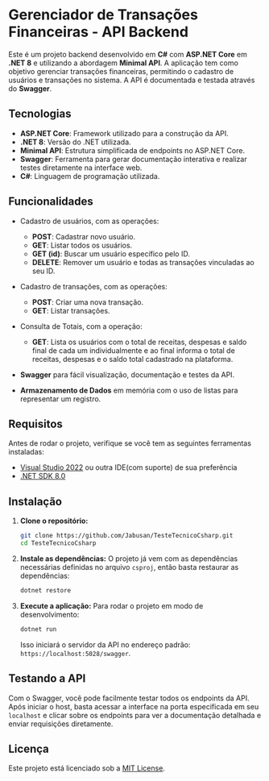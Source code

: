 # Gerenciador de Transações Financeiras - API Backend

Este é um projeto backend desenvolvido em **C#** com **ASP.NET Core** em **.NET 8** e utilizando a abordagem **Minimal API**. A aplicação tem como objetivo gerenciar transações financeiras, permitindo o cadastro de usuários e transações no sistema. A API é documentada e testada através do **Swagger**.

## Tecnologias

- **ASP.NET Core**: Framework utilizado para a construção da API.
- **.NET 8**: Versão do .NET utilizada.
- **Minimal API**: Estrutura simplificada de endpoints no ASP.NET Core.
- **Swagger**: Ferramenta para gerar documentação interativa e realizar testes diretamente na interface web.
- **C#**: Linguagem de programação utilizada.

## Funcionalidades

- Cadastro de usuários, com as operações:
  - **POST**: Cadastrar novo usuário.
  - **GET**: Listar todos os usuários.
  - **GET (id)**: Buscar um usuário específico pelo ID.
  - **DELETE**: Remover um usuário e todas as transações vinculadas ao seu ID.

- Cadastro de transações, com as operações:
  - **POST**: Criar uma nova transação.
  - **GET**: Listar transações.

- Consulta de Totais, com a operação:
  - **GET**: Lista os usuários com o total de receitas, despesas e saldo final de cada um individualmente
  e ao final informa o total de receitas, despesas e o saldo total cadastrado na plataforma.
  
- **Swagger** para fácil visualização, documentação e testes da API.

- **Armazenamento de Dados** em memória com o uso de listas para representar um registro.

## Requisitos

Antes de rodar o projeto, verifique se você tem as seguintes ferramentas instaladas:

- [Visual Studio 2022](https://visualstudio.microsoft.com/) ou outra IDE(com suporte) de sua preferência
- [.NET SDK 8.0](https://dotnet.microsoft.com/download/dotnet)

## Instalação

1. **Clone o repositório:**
    ```bash
    git clone https://github.com/Jabusan/TesteTecnicoCsharp.git
    cd TesteTecnicoCsharp
    ```

2. **Instale as dependências:**
    O projeto já vem com as dependências necessárias definidas no arquivo `csproj`, então basta restaurar as dependências:
    ```bash
    dotnet restore
    ```

3. **Execute a aplicação:**
    Para rodar o projeto em modo de desenvolvimento:
    ```bash
    dotnet run
    ```

    Isso iniciará o servidor da API no endereço padrão: `https://localhost:5028/swagger`.


## Testando a API

Com o Swagger, você pode facilmente testar todos os endpoints da API. Após iniciar o host, basta acessar a interface na porta especificada em seu `localhost` e clicar sobre os endpoints para ver a documentação detalhada e enviar requisições diretamente.


## Licença

Este projeto está licenciado sob a [MIT License](LICENSE).
